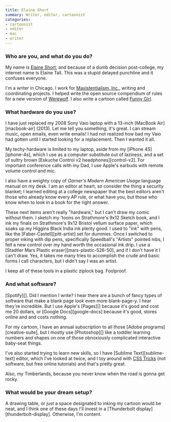```yaml
---
title: Elaine Short
summary: Writer, editor, cartoonist
categories:
- cartoonist
- editor
- mac
- writer
---
```


### Who are you, and what do you do?

My name is [Elaine Short](https://twitter.com/ink_teef "Elaine's Twitter account."), and because of a dumb decision post-college, my internet name is Elaine Tall. This was a stupid delayed punchline and it confuses everyone. 

I'm a writer in Chicago. I work for [Maxistentialism, Inc.](http://maxistentialism.com/ "Max's empire."), writing and coordinating projects. I helped write the open source compendium of rules for a new version of [Werewolf](http://www.kickstarter.com/projects/maxtemkin/werewolf-0 "Max's Werewolf Kickstarter project."). I also write a cartoon called [Funny Girl](http://inkteef.tumblr.com/ "Elaine's comic.").

### What hardware do you use?

I have just replaced my 2008 Sony Vaio laptop with a 13-inch [MacBook Air][macbook-air] (2013). Let me tell you something, it's great. I can stream music, open emails, even write emails! I had not realized how bad my Vaio had gotten until I started looking for a replacement. Then I wanted it all. 

My techy-hardware is limited to my laptop, aside from my [iPhone 4S][iphone-4s], which I use as a computer substitute out of laziness, and a set of sultry brown [Eskuche Control v2 headphones][control-v2]. For important conference calls with my Dad, I use Apple's earbuds with remote volume control and mic. 

I also have a weighty copy of *Garner's Modern American Usage* language manual on my desk. I am an editor at heart, so consider the thing a security blanket; I learned editing at a college newspaper that the best editors aren't those who already know every AP rule, or what have you, but those who know when to look in a book for the right answer. 

These next items aren't really "hardware," but I can't draw my comic without them. I sketch my 'toons on Strathmore's 9x12 Sketch book, and I ink my finals on Strathmore's 9x12 Bristol vellum surface paper, which soaks up my Higgins Black India ink plenty good. I used to "ink" with pens, like the [Faber-Castell][pitt-artist] set for dummies. Once I switched to proper inking with dip pens, specifically Speedball's "Artists" pointed nibs, I felt a new control over my hand worth the occasional ink drip. I use a [Stadtler Mars Plastic eraser][mars-plastic-526-50], and if I don't have it I can't draw. Yes, it takes me many tries to accomplish the crude and basic forms I call characters, but I didn't say I was an artist.  

I keep all of these tools in a plastic ziplock bag. Foolproof.

### And what software?

[Spotify][]. Did I mention I write? I hear there are a bunch of fancy types of software that make a blank page look even more blank-page-y. I hear they're incredible. But I use Apple's [Pages][] because it's good and cost me 20 dollars, or [Google Docs][google-docs] because it's good, stores online and and costs nothing. 

For my cartoon, I have an annual subscription to all those [Adobe programs][creative-suite], but I mostly use [Photoshop][] like a toddler learning numbers and shapes on one of those obnoxiously complicated interactive baby-seat things.

I've also started trying to learn new skills, so I have [Sublime Text][sublime-text] editor, which I've looked at twice, and I toy around with [CSS Tricks](http://css-tricks.com/ "A CSS tutorial site.") (not software, but free online tutorials) and that's pretty great.

Also, my Timberlands, because you never know when the road is gonna get rocky.

### What would be your dream setup?

A drawing table, or just a space designated to inking my cartoon would be neat, and I think one of these days I'll invest in a [Thunderbolt display][thunderbolt-display]. Otherwise, I'm content.